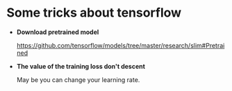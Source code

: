 # Some tricks about tensorflow

* **Download pretrained model**

  https://github.com/tensorflow/models/tree/master/research/slim#Pretrained

* **The value of the training loss don't descent**

  May be you can change your learning rate.
